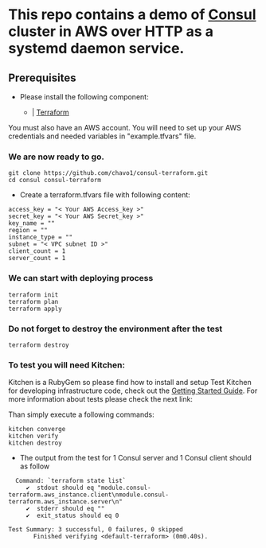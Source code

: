 # This repo contains a demo of [Consul](https://www.consul.io/) cluster in AWS over HTTP as a systemd daemon service.

## Prerequisites

- Please install the following component:

  - | [Terraform](https://www.terraform.io/)

You must also have an AWS account. You will need to set up your AWS credentials and needed variables in "example.tfvars" file. 

### We are now ready to go.
```
git clone https://github.com/chavo1/consul-terraform.git
cd consul consul-terraform 
```
- Create a terraform.tfvars file with following content:
```
access_key = "< Your AWS Access_key >"
secret_key = "< Your AWS Secret_key >"
key_name = ""
region = ""
instance_type = ""
subnet = "< VPC subnet ID >"
client_count = 1
server_count = 1
```

### We can start with deploying process
```
terraform init
terraform plan
terraform apply
```
### Do not forget to destroy the environment after the test
```
terraform destroy
```

### To test you will need Kitchen:

Kitchen is a RubyGem so please find how to install and setup Test Kitchen for developing infrastructure code, check out the [Getting Started Guide](http://kitchen.ci/docs/getting-started/).
For more information about tests please check the next link:

Than simply execute a following commands:

```
kitchen converge
kitchen verify
kitchen destroy
```
- The output from the test for 1 Consul server and 1 Consul client should as follow
```
  Command: `terraform state list`
     ✔  stdout should eq "module.consul-terraform.aws_instance.client\nmodule.consul-terraform.aws_instance.server\n"
     ✔  stderr should eq ""
     ✔  exit_status should eq 0

Test Summary: 3 successful, 0 failures, 0 skipped
       Finished verifying <default-terraform> (0m0.40s).
```
